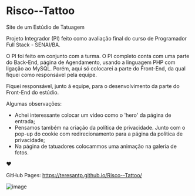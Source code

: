 # Risco--Tattoo
Site de um Estúdio de Tatuagem

Projeto Integrador (PI) feito como avaliação final do curso de Programador Full Stack - SENAI/BA.

O PI foi feito em conjunto com a turma.  O PI completo conta com uma parte do Back-End, página de Agendamento, usando a linguagem PHP com ligação ao MySQL. 
Porém, aqui só colocarei a parte do Front-End, da qual fiquei como responsável pela equipe.

Fiquei responsável, junto á equipe, para o desenvolvimento da parte do Front-End do estúdio. 

Algumas observações:
- Achei interessante colocar um video como o 'hero' da página de entrada;
- Pensamos também na criação da política de privacidade. Junto com o pop-up do cookie com redirecionamento para a página da política de privacidade;
- Na página de tatuadores colocammos uma animação na galeria de fotos. 

&hearts;

GitHub Pages: https://teresantp.github.io/Risco--Tattoo/

![image](https://user-images.githubusercontent.com/99503156/189270082-0a77326f-b54a-4d90-94bb-0ec229dfb82f.png)

